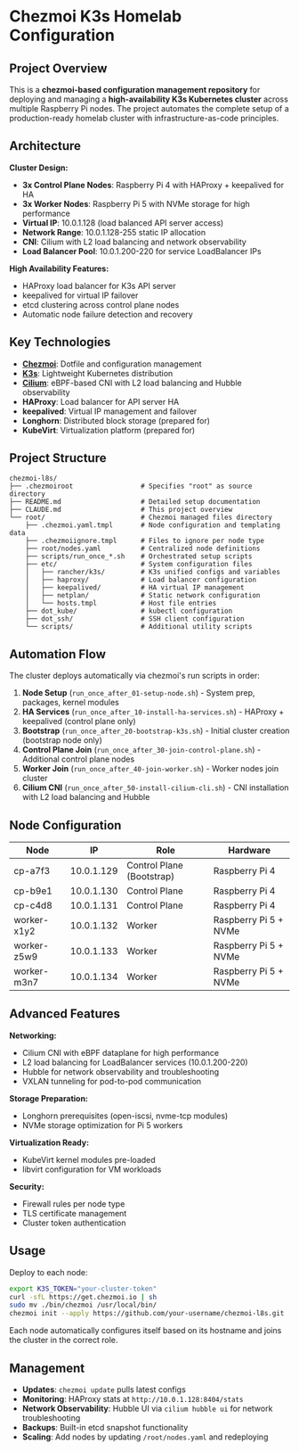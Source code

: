 # Chezmoi K3s Homelab Configuration

## Project Overview

This is a **chezmoi-based configuration management repository** for deploying and managing a **high-availability K3s Kubernetes cluster** across multiple Raspberry Pi nodes. The project automates the complete setup of a production-ready homelab cluster with infrastructure-as-code principles.

## Architecture

**Cluster Design:**
- **3x Control Plane Nodes**: Raspberry Pi 4 with HAProxy + keepalived for HA
- **3x Worker Nodes**: Raspberry Pi 5 with NVMe storage for high performance
- **Virtual IP**: 10.0.1.128 (load balanced API server access)
- **Network Range**: 10.0.1.128-255 static IP allocation
- **CNI**: Cilium with L2 load balancing and network observability
- **Load Balancer Pool**: 10.0.1.200-220 for service LoadBalancer IPs

**High Availability Features:**
- HAProxy load balancer for K3s API server
- keepalived for virtual IP failover
- etcd clustering across control plane nodes
- Automatic node failure detection and recovery

## Key Technologies

- **[Chezmoi](https://chezmoi.io/)**: Dotfile and configuration management
- **[K3s](https://k3s.io/)**: Lightweight Kubernetes distribution
- **[Cilium](https://cilium.io/)**: eBPF-based CNI with L2 load balancing and Hubble observability
- **HAProxy**: Load balancer for API server HA
- **keepalived**: Virtual IP management and failover
- **Longhorn**: Distributed block storage (prepared for)
- **KubeVirt**: Virtualization platform (prepared for)

## Project Structure

```
chezmoi-l8s/
├── .chezmoiroot                 # Specifies "root" as source directory
├── README.md                    # Detailed setup documentation
├── CLAUDE.md                    # This project overview
└── root/                        # Chezmoi managed files directory
    ├── .chezmoi.yaml.tmpl       # Node configuration and templating data
    ├── .chezmoiignore.tmpl      # Files to ignore per node type
    ├── root/nodes.yaml          # Centralized node definitions
    ├── scripts/run_once_*.sh    # Orchestrated setup scripts
    ├── etc/                     # System configuration files
    │   ├── rancher/k3s/         # K3s unified configs and variables
    │   ├── haproxy/             # Load balancer configuration
    │   ├── keepalived/          # HA virtual IP management
    │   ├── netplan/             # Static network configuration
    │   └── hosts.tmpl           # Host file entries
    ├── dot_kube/                # kubectl configuration
    ├── dot_ssh/                 # SSH client configuration
    └── scripts/                 # Additional utility scripts
```

## Automation Flow

The cluster deploys automatically via chezmoi's run scripts in order:

1. **Node Setup** (`run_once_after_01-setup-node.sh`) - System prep, packages, kernel modules
2. **HA Services** (`run_once_after_10-install-ha-services.sh`) - HAProxy + keepalived (control plane only)
3. **Bootstrap** (`run_once_after_20-bootstrap-k3s.sh`) - Initial cluster creation (bootstrap node only)
4. **Control Plane Join** (`run_once_after_30-join-control-plane.sh`) - Additional control plane nodes
5. **Worker Join** (`run_once_after_40-join-worker.sh`) - Worker nodes join cluster
6. **Cilium CNI** (`run_once_after_50-install-cilium-cli.sh`) - CNI installation with L2 load balancing and Hubble

## Node Configuration

| Node | IP | Role | Hardware |
|------|----|----- |----------|
| cp-a7f3 | 10.0.1.129 | Control Plane (Bootstrap) | Raspberry Pi 4 |
| cp-b9e1 | 10.0.1.130 | Control Plane | Raspberry Pi 4 |
| cp-c4d8 | 10.0.1.131 | Control Plane | Raspberry Pi 4 |
| worker-x1y2 | 10.0.1.132 | Worker | Raspberry Pi 5 + NVMe |
| worker-z5w9 | 10.0.1.133 | Worker | Raspberry Pi 5 + NVMe |
| worker-m3n7 | 10.0.1.134 | Worker | Raspberry Pi 5 + NVMe |

## Advanced Features

**Networking:**
- Cilium CNI with eBPF dataplane for high performance
- L2 load balancing for LoadBalancer services (10.0.1.200-220)
- Hubble for network observability and troubleshooting
- VXLAN tunneling for pod-to-pod communication

**Storage Preparation:**
- Longhorn prerequisites (open-iscsi, nvme-tcp modules)
- NVMe storage optimization for Pi 5 workers

**Virtualization Ready:**
- KubeVirt kernel modules pre-loaded
- libvirt configuration for VM workloads

**Security:**
- Firewall rules per node type
- TLS certificate management
- Cluster token authentication

## Usage

Deploy to each node:
```bash
export K3S_TOKEN="your-cluster-token"
curl -sfL https://get.chezmoi.io | sh
sudo mv ./bin/chezmoi /usr/local/bin/
chezmoi init --apply https://github.com/your-username/chezmoi-l8s.git
```

Each node automatically configures itself based on its hostname and joins the cluster in the correct role.

## Management

- **Updates**: `chezmoi update` pulls latest configs
- **Monitoring**: HAProxy stats at `http://10.0.1.128:8404/stats`
- **Network Observability**: Hubble UI via `cilium hubble ui` for network troubleshooting
- **Backups**: Built-in etcd snapshot functionality
- **Scaling**: Add nodes by updating `/root/nodes.yaml` and redeploying